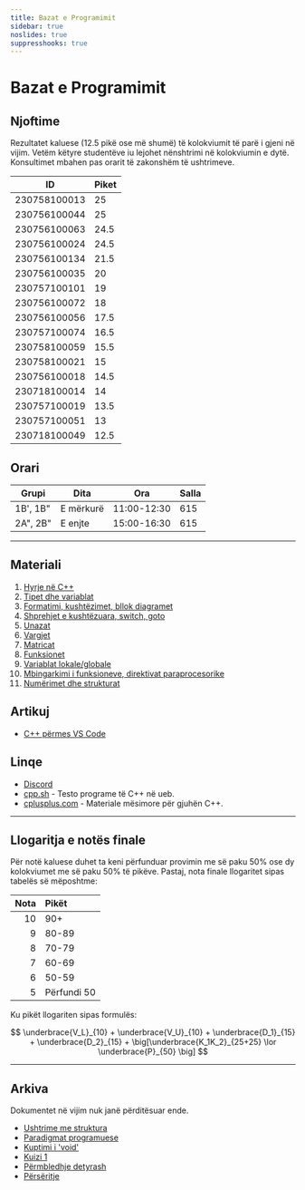 ```yaml
---
title: Bazat e Programimit
sidebar: true
noslides: true
suppresshooks: true
---
```


# Bazat e Programimit

## Njoftime

Rezultatet kaluese (12.5 pikë ose më shumë) të kolokviumit të parë i gjeni në vijim.
Vetëm këtyre studentëve iu lejohet nënshtrimi në kolokviumin e dytë.
Konsultimet mbahen pas orarit të zakonshëm të ushtrimeve.

| ID           | Piket |
| ------------ | ----- |
| 230758100013 | 25    |
| 230756100044 | 25    |
| 230756100063 | 24.5  |
| 230756100024 | 24.5  |
| 230756100134 | 21.5  |
| 230756100035 | 20    |
| 230757100101 | 19    |
| 230756100072 | 18    |
| 230756100056 | 17.5  |
| 230757100074 | 16.5  |
| 230758100059 | 15.5  |
| 230758100021 | 15    |
| 230756100018 | 14.5  |
| 230718100014 | 14    |
| 230757100019 | 13.5  |
| 230757100051 | 13    |
| 230718100049 | 12.5  |

## Orari

| Grupi    | Dita      | Ora         | Salla |
| -------- | --------- | ----------- | ----- |
| 1B', 1B" | E mërkurë | 11:00-12:30 | 615   |
| 2A", 2B" | E enjte   | 15:00-16:30 | 615   |

---

## Materiali

1. [Hyrje në C++](/lendet/gjuhe-programuese/java1)
2. [Tipet dhe variablat](/lendet/gjuhe-programuese/java2)
3. [Formatimi, kushtëzimet, bllok diagramet](/lendet/gjuhe-programuese/java3)
4. [Shprehjet e kushtëzuara, switch, goto](/lendet/gjuhe-programuese/java4)
5. [Unazat](/lendet/gjuhe-programuese/java5)
6. [Vargjet](/lendet/gjuhe-programuese/java6)
7. [Matricat](/lendet/gjuhe-programuese/java7)
8. [Funksionet](/lendet/gjuhe-programuese/java8)
9. [Variablat lokale/globale](/lendet/gjuhe-programuese/java9)
10. [Mbingarkimi i funksioneve, direktivat paraprocesorike](/lendet/gjuhe-programuese/java10)
11. [Numërimet dhe strukturat](/lendet/gjuhe-programuese/java11)

## Artikuj

- [C++ përmes VS Code](/lendet/gjuhe-programuese/vs-code)

## Linqe

- [Discord](https://discord.gg/83fAWDV5Hq)
- [cpp.sh](http://cpp.sh/) - Testo programe të C++ në ueb.
- [cplusplus.com](http://www.cplusplus.com/doc/tutorial/) - Materiale mësimore për gjuhën C++.

---

## Llogaritja e notës finale

Për notë kaluese duhet ta keni përfunduar provimin me së paku 50% ose dy kolokviumet me së paku 50% të pikëve. Pastaj, nota finale llogaritet sipas tabelës së mëposhtme:

| Nota | Pikët       |
| ---: | :---------- |
|   10 | 90+         |
|    9 | 80-89       |
|    8 | 70-79       |
|    7 | 60-69       |
|    6 | 50-59       |
|    5 | Përfundi 50 |

Ku pikët llogariten sipas formulës:

$$
\underbrace{V_L}_{10} + \underbrace{V_U}_{10} + \underbrace{D_1}_{15} + \underbrace{D_2}_{15} + \big[\underbrace{K_1K_2}_{25+25} \lor \underbrace{P}_{50} \big]
$$

---

## Arkiva

Dokumentet në vijim nuk janë përditësuar ende.

- [Ushtrime me struktura](/lendet/gjuhe-programuese/java13)
- [Paradigmat programuese](/lendet/gjuhe-programuese/paradigmat-programuese)
- [Kuptimi i 'void'](/lendet/gjuhe-programuese/void)
- [Kuizi 1](/lendet/gjuhe-programuese/kuiz1)
- [Përmbledhje detyrash](/lendet/gjuhe-programuese/detyra)
- [Përsëritje](/lendet/gjuhe-programuese/perseritje)

